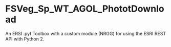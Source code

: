 # FSVeg_Sp_WT_AGOL_PhototDownload
An ERSI .pyt Toolbox with a custom module (NRGG) for using the ESRI REST API with Python 2. 
